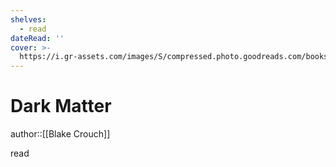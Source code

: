 ```yaml
---
shelves:
  - read
dateRead: ''
cover: >-
  https://i.gr-assets.com/images/S/compressed.photo.goodreads.com/books/1542996308l/42937515._SY475_.jpg
---
```

# Dark Matter

author::[[Blake Crouch]]


read
